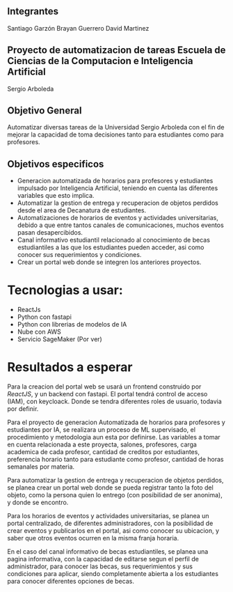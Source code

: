 ## Integrantes 
Santiago Garzón
Brayan Guerrero
David Martinez

## Proyecto de automatizacion de tareas Escuela de Ciencias de la Computacion e Inteligencia Artificial
Sergio Arboleda

## Objetivo General
Automatizar diversas tareas de la Universidad Sergio Arboleda con el fin de mejorar la capacidad de toma decisiones tanto para estudiantes como para profesores.


## Objetivos especificos
* Generacion automatizada de horarios para profesores y estudiantes impulsado por Inteligencia Artificial, teniendo en cuenta las diferentes variables que esto implica.
* Automatizar la gestion de entrega y recuperacion de objetos perdidos desde el area de Decanatura de estudiantes.
* Automatizaciones de horarios de eventos  y actividades universitarias, debido a que entre tantos canales de comunicaciones, muchos eventos pasan desapercibidos.
* Canal informativo estudiantil relacionado al conocimiento de becas estudiantiles a las que los estudiantes pueden acceder, asi como conocer sus requerimientos y condiciones.
* Crear un portal web donde se integren los anteriores proyectos.




# Tecnologias a usar:

* ReactJs
* Python con fastapi
* Python con librerias de modelos de IA
* Nube con AWS
* Servicio SageMaker (Por ver)

# Resultados a esperar
Para la creacion del portal web se usará un frontend construido por *ReactJS*, y un backend con fastapi. El portal tendrá control de acceso (IAM), con keycloack. Donde se tendra diferentes roles de usuario, todavia por definir.

Para el proyecto de generacion Automatizada de horarios para profesores y estudiantes por IA, se realizara un proceso de ML supervisado, el procedimiento y metodologia aun esta por definirse.
Las variables a tomar en cuenta relacionada a este proyecta, salones, profesores, carga academica de cada profesor, cantidad de creditos por estudiantes, preferencia horario tanto para estudiante como profesor, cantidad de horas semanales por materia.

Para automatizar la gestion de entrega y recuperacion de objetos perdidos, se planea crear un portal web donde se pueda registrar tanto la foto del objeto, como la persona quien lo entrego (con posibilidad de ser anonima), y donde se encontro.

Para los horarios de eventos y actividades universitarias, se planea un portal centralizado, de diferentes administradores, con la posibilidad de crear eventos y publicarlos en el portal, asi como conocer su ubicacion, y saber que otros eventos ocurren en la misma franja horaria.

En el caso del canal informativo de becas estudiantiles, se planea una pagina informativa, con la capacidad de editarse segun el perfil de administrador, para conocer las becas, sus requerimientos y sus condiciones para aplicar, siendo completamente abierta a los estudiantes para conocer diferentes opciones de becas.

